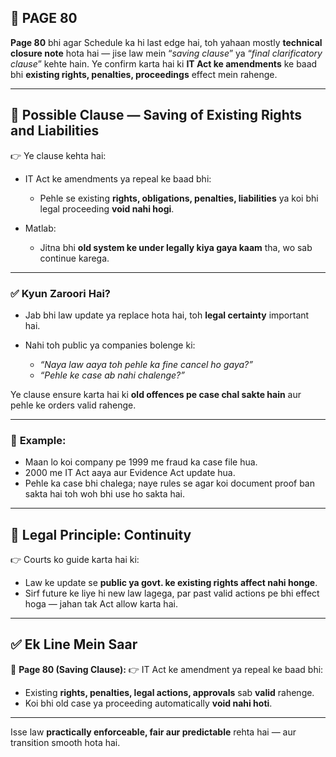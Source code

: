 ## 📄 **PAGE 80**

**Page 80** bhi agar Schedule ka hi last edge hai, toh yahaan mostly **technical closure note** hota hai — jise law mein “*saving clause*” ya “*final clarificatory clause*” kehte hain.
Ye confirm karta hai ki **IT Act ke amendments** ke baad bhi **existing rights, penalties, proceedings** effect mein rahenge.

---

## 🔹 **Possible Clause — Saving of Existing Rights and Liabilities**

👉 Ye clause kehta hai:

* IT Act ke amendments ya repeal ke baad bhi:

  * Pehle se existing **rights, obligations, penalties, liabilities** ya koi bhi legal proceeding **void nahi hogi**.
* Matlab:

  * Jitna bhi **old system ke under legally kiya gaya kaam** tha, wo sab continue karega.

---

### ✅ **Kyun Zaroori Hai?**

* Jab bhi law update ya replace hota hai, toh **legal certainty** important hai.
* Nahi toh public ya companies bolenge ki:

  * *“Naya law aaya toh pehle ka fine cancel ho gaya?”*
  * *“Pehle ke case ab nahi chalenge?”*

Ye clause ensure karta hai ki **old offences pe case chal sakte hain** aur pehle ke orders valid rahenge.

---

### 🧩 **Example:**

* Maan lo koi company pe 1999 me fraud ka case file hua.
* 2000 me IT Act aaya aur Evidence Act update hua.
* Pehle ka case bhi chalega; naye rules se agar koi document proof ban sakta hai toh woh bhi use ho sakta hai.

---

## 🔹 **Legal Principle: Continuity**

👉 Courts ko guide karta hai ki:

* Law ke update se **public ya govt. ke existing rights affect nahi honge**.
* Sirf future ke liye hi new law lagega, par past valid actions pe bhi effect hoga — jahan tak Act allow karta hai.

---

## ✅ **Ek Line Mein Saar**

📌 **Page 80 (Saving Clause):**
👉 IT Act ke amendment ya repeal ke baad bhi:

* Existing **rights, penalties, legal actions, approvals** sab **valid** rahenge.
* Koi bhi old case ya proceeding automatically **void nahi hoti**.

---

Isse law **practically enforceable, fair aur predictable** rehta hai — aur transition smooth hota hai.
